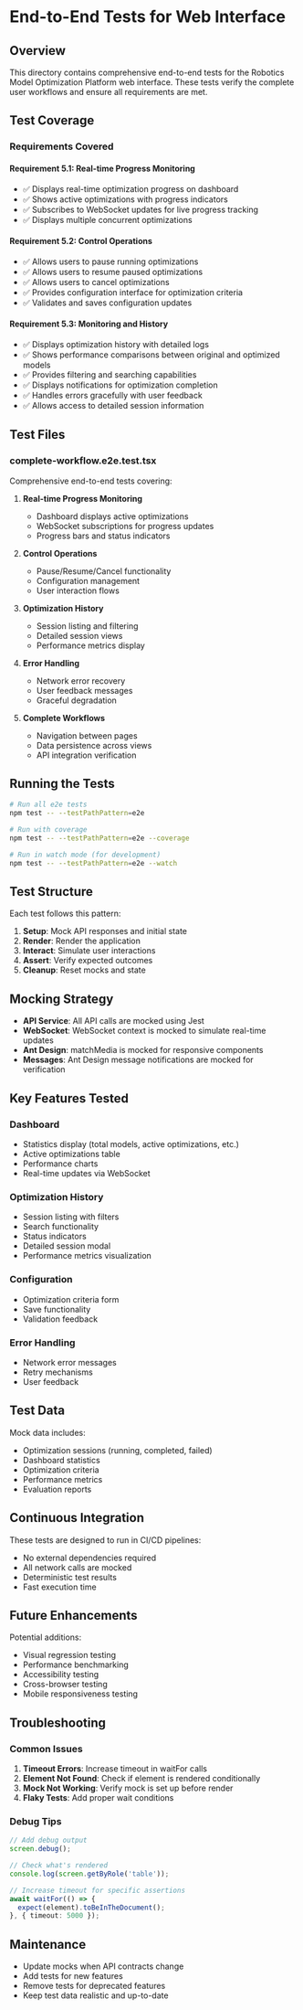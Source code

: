 # End-to-End Tests for Web Interface

## Overview

This directory contains comprehensive end-to-end tests for the Robotics Model Optimization Platform web interface. These tests verify the complete user workflows and ensure all requirements are met.

## Test Coverage

### Requirements Covered

#### Requirement 5.1: Real-time Progress Monitoring
- ✅ Displays real-time optimization progress on dashboard
- ✅ Shows active optimizations with progress indicators
- ✅ Subscribes to WebSocket updates for live progress tracking
- ✅ Displays multiple concurrent optimizations

#### Requirement 5.2: Control Operations
- ✅ Allows users to pause running optimizations
- ✅ Allows users to resume paused optimizations
- ✅ Allows users to cancel optimizations
- ✅ Provides configuration interface for optimization criteria
- ✅ Validates and saves configuration updates

#### Requirement 5.3: Monitoring and History
- ✅ Displays optimization history with detailed logs
- ✅ Shows performance comparisons between original and optimized models
- ✅ Provides filtering and searching capabilities
- ✅ Displays notifications for optimization completion
- ✅ Handles errors gracefully with user feedback
- ✅ Allows access to detailed session information

## Test Files

### complete-workflow.e2e.test.tsx

Comprehensive end-to-end tests covering:

1. **Real-time Progress Monitoring**
   - Dashboard displays active optimizations
   - WebSocket subscriptions for progress updates
   - Progress bars and status indicators

2. **Control Operations**
   - Pause/Resume/Cancel functionality
   - Configuration management
   - User interaction flows

3. **Optimization History**
   - Session listing and filtering
   - Detailed session views
   - Performance metrics display

4. **Error Handling**
   - Network error recovery
   - User feedback messages
   - Graceful degradation

5. **Complete Workflows**
   - Navigation between pages
   - Data persistence across views
   - API integration verification

## Running the Tests

```bash
# Run all e2e tests
npm test -- --testPathPattern=e2e

# Run with coverage
npm test -- --testPathPattern=e2e --coverage

# Run in watch mode (for development)
npm test -- --testPathPattern=e2e --watch
```

## Test Structure

Each test follows this pattern:

1. **Setup**: Mock API responses and initial state
2. **Render**: Render the application
3. **Interact**: Simulate user interactions
4. **Assert**: Verify expected outcomes
5. **Cleanup**: Reset mocks and state

## Mocking Strategy

- **API Service**: All API calls are mocked using Jest
- **WebSocket**: WebSocket context is mocked to simulate real-time updates
- **Ant Design**: matchMedia is mocked for responsive components
- **Messages**: Ant Design message notifications are mocked for verification

## Key Features Tested

### Dashboard
- Statistics display (total models, active optimizations, etc.)
- Active optimizations table
- Performance charts
- Real-time updates via WebSocket

### Optimization History
- Session listing with filters
- Search functionality
- Status indicators
- Detailed session modal
- Performance metrics visualization

### Configuration
- Optimization criteria form
- Save functionality
- Validation feedback

### Error Handling
- Network error messages
- Retry mechanisms
- User feedback

## Test Data

Mock data includes:
- Optimization sessions (running, completed, failed)
- Dashboard statistics
- Optimization criteria
- Performance metrics
- Evaluation reports

## Continuous Integration

These tests are designed to run in CI/CD pipelines:
- No external dependencies required
- All network calls are mocked
- Deterministic test results
- Fast execution time

## Future Enhancements

Potential additions:
- Visual regression testing
- Performance benchmarking
- Accessibility testing
- Cross-browser testing
- Mobile responsiveness testing

## Troubleshooting

### Common Issues

1. **Timeout Errors**: Increase timeout in waitFor calls
2. **Element Not Found**: Check if element is rendered conditionally
3. **Mock Not Working**: Verify mock is set up before render
4. **Flaky Tests**: Add proper wait conditions

### Debug Tips

```typescript
// Add debug output
screen.debug();

// Check what's rendered
console.log(screen.getByRole('table'));

// Increase timeout for specific assertions
await waitFor(() => {
  expect(element).toBeInTheDocument();
}, { timeout: 5000 });
```

## Maintenance

- Update mocks when API contracts change
- Add tests for new features
- Remove tests for deprecated features
- Keep test data realistic and up-to-date

